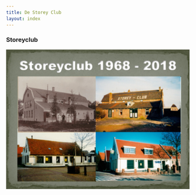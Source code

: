 ```yaml
---
title: De Storey Club
layout: index
---
```


### Storeyclub

![ ](/pictures/algemeen/home_1.jpg  "Gebouw")